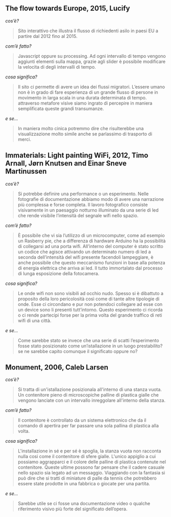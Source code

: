 ## The flow towards Europe, 2015, Lucify
*cos’è?*
>Sito interattivo che illustra il flusso di richiedenti 
>asilo in paesi EU a partire dal 2012 fino al 2015.
	
*com’è fatto?*
>Javascript oppure su processing. Ad ogni intervallo di
>tempo vengono aggiunti elementi sulla mappa, grazie agli 
>slider è possibile modificare la velocita di degli 
>intervalli di tempo.
	
*cosa significa?*
>Il sito ci permette di avere un idea dei flussi migratori. 
>L’essere umano non è in grado di fare esperienza di un grande 
>flusso di persone in movimento in larga scala in una durata 
>determinata di tempo. attraverso metafore visive siamo 
>ingrato di percepire in maniera semplificata queste grandi 
>transumanze.
	
*e se…*
>In maniera molto cinica potremmo dire che risulterebbe 
>una visualizzazione molto simile anche se parlassimo 
>di trasporto di merci.
	
	
## Immaterials: Light painting WiFi, 2012, Timo Arnall, Jørn Knutsen and Einar Sneve Martinussen

*cos’è?*
>Si potrebbe definire una performance o un esperimento. 
>Nelle fotografie di documentazione abbiamo modo di avere 
>una narrazione più complessa e forse completa. Il lavoro 
>fotografico consiste visivamente in un paesaggio notturno 
>illuminato da una serie di led che rende visibile 
>l’intensità del segnale wifi nello spazio.
	
*com’è fatto?*
>È possibile che vi sia l’utilizzo di un microcomputer, 
>come ad esempio un Rasberry pie, che a differenza di 
>hardware Arduino ha la possibilità di collegarsi ad 
>una porta wifi. All’interno del computer è stato scritto 
>un codice che agisce attivando un determinato numero 
>di led a seconda dell’intensità del wifi presente facendoli 
>lampeggiare, è anche possibile che questo meccanismo 
>funzioni in base alla potenza di energia elettrica 
>che arriva ai led. Il tutto immortalato dal processo 
>di lunga esposizione della fotocamera.
	
*cosa significa?*
>Le onde wifi non sono visibili ad occhio nudo. 
>Spesso si è dibattuto a proposito della loro pericolosità 
>così come di tante altre tipologie di onde. 
>Esse ci circondano e pur non potendoci collegare 
>ad esse con un device sono li presenti tutt’intorno. 
>Questo esperimento ci ricorda o ci rende partecipi forse 
>per la prima volta del grande traffico di reti wifi di una città.
	
*e se…*
>Come sarebbe stato se invece che una serie di scatti 
>l’esperimento fosse stato posizionato come un’istallazione 
>in un luogo prestabilito? se ne sarebbe capito comunque 
>il significato oppure no?
	
	
## Monument, 2006, Caleb Larsen
	
*cos’è?*
>Si tratta di un'istallazione posizionala all'interno 
>di una stanza vuota. Un contenitore pieno di microscopiche 
>palline di plastica gialle che vengono lanciate con 
>un intervallo inreggolare all'interno della stanza.
	
*com’è fatto?*
>Il contenitore è controllato da un sistema elettronico 
>che da il comando di apertira per far passare una sola 
>pallina di plastica alla volta.
	
*cosa significa?*
>L'installazione in sé e per sé è spoglia, la stanza vuota 
>non racconta nulla cosi come il contenitore di sfere gialle. 
>L'unico appiglio a cui possiamo aggrapparci e il colore 
>delle palline di plastica contenute nel contenitore. 
>Queste ultime possono far pensare che il cadere casuale 
>nello spazio sia legato ad un messaggio. 
>Viaggiando con la fantasia si può dire che si tratti di miniature 
>di palle da tennis che potrebbero essere state prodotte 
>in una fabbrica o giocate per una partita.
	
*e se…*
>Sarebbe utile se ci fosse una documentazione video o qualche 
>riferimento visivo più forte del significato dell’opera.
